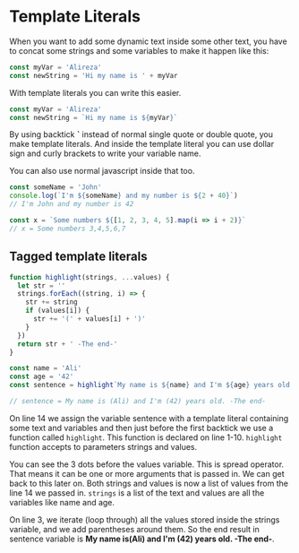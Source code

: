 # Template Literals

When you want to add some dynamic text inside some other text, you have to concat some strings and some variables to make it happen like this:

```javascript
const myVar = 'Alireza'
const newString = 'Hi my name is ' + myVar
```

With template literals you can write this easier.

```javascript
const myVar = 'Alireza'
const newString = `Hi my name is ${myVar}`
```

By using backtick **`** instead of normal single quote or double quote, you make template literals. And inside the template literal you can use dollar sign and curly brackets to write your variable name.

You can also use normal javascript inside that too.

```javascript
const someName = 'John'
console.log(`I'm ${someName} and my number is ${2 + 40}`)
// I'm John and my number is 42

const x = `Some numbers ${[1, 2, 3, 4, 5].map(i => i + 2)}`
// x = Some numbers 3,4,5,6,7
```

## Tagged template literals

```javascript
function highlight(strings, ...values) {
  let str = ''
  strings.forEach((string, i) => {
    str += string
    if (values[i]) {
      str += '(' + values[i] + ')'
    }
  })
  return str + ' -The end-'
}

const name = 'Ali'
const age = '42'
const sentence = highlight`My name is ${name} and I'm ${age} years old.`

// sentence = My name is (Ali) and I'm (42) years old. -The end-
```

On line 14 we assign the variable sentence with a template literal containing some text and variables and then just before the first backtick we use a function called `highlight`. This function is declared on line 1-10. `highlight` function accepts to parameters strings and values.

You can see the 3 dots before the values variable. This is spread operator.
That means it can be one or more arguments that is passed in. We can get back to this later on.
Both strings and values is now a list of values from the line 14 we passed in. `strings` is a list of the text and values are all the variables like name and age.

On line 3, we iterate (loop through) all the values stored inside the strings variable, and we add parentheses around them.
So the end result in sentence variable is **My name is(Ali) and I'm (42) years old. -The end-**.
